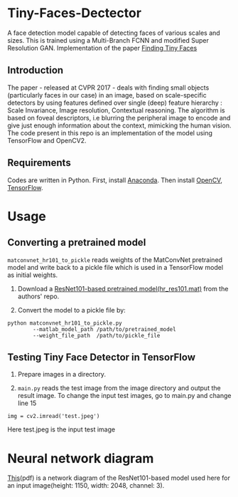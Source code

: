 # Tiny-Faces-Dectector
A face detection model capable of detecting faces of various scales and sizes. This is trained using a Multi-Branch FCNN and modified Super Resolution GAN. Implementation of the paper [Finding Tiny Faces](https://arxiv.org/abs/1612.04402)

## Introduction
The paper - released at CVPR 2017 - deals with finding small objects (particularly faces in our case) in an image, 
based on scale-specific detectors by using features defined over single (deep) feature hierarchy : 
Scale Invariance, Image resolution, Contextual reasoning. The algorithm is based on foveal descriptors, i.e blurring the peripheral image to encode and give just enough information about the context, mimicking the human vision. The code present in this repo is an implementation of the model using TensorFlow and OpenCV2.

## Requirements

Codes are written in Python. First, install [Anaconda](https://docs.anaconda.com/anaconda/install.html).
Then install [OpenCV](https://github.com/opencv/opencv), [TensorFlow](https://www.tensorflow.org/).

# Usage

## Converting a pretrained model

`matconvnet_hr101_to_pickle` reads weights of the MatConvNet pretrained model and 
write back to a pickle file which is used in a TensorFlow model as initial weights.

1. Download a [ResNet101-based pretrained model(hr_res101.mat)](https://www.cs.cmu.edu/%7Epeiyunh/tiny/hr_res101.mat) 
from the authors' repo.

2. Convert the model to a pickle file by:
```
python matconvnet_hr101_to_pickle.py 
        --matlab_model_path /path/to/pretrained_model 
        --weight_file_path  /path/to/pickle_file
```

## Testing Tiny Face Detector in TensorFlow

1. Prepare images in a directory. 

2. `main.py` reads the test image from the image directory and 
output the result image.
To change the input test images, go to main.py and change line 15

```
img = cv2.imread('test.jpeg')
```

Here test.jpeg is the input test image



# Neural network diagram

[This](https://github.com/hash283/Tiny-Faces-Dectector/blob/master/ResNet101.pdf)(pdf) is 
a network diagram of the ResNet101-based model used here for an input image(height: 1150, width: 2048, channel: 3).
